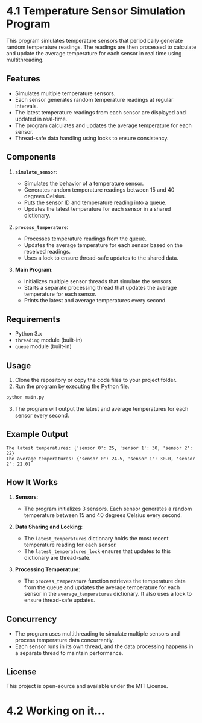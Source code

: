 # 4.1 Temperature Sensor Simulation Program

This program simulates temperature sensors that periodically generate random temperature readings. The readings are then processed to calculate and update the average temperature for each sensor in real time using multithreading.

## Features
- Simulates multiple temperature sensors.
- Each sensor generates random temperature readings at regular intervals.
- The latest temperature readings from each sensor are displayed and updated in real-time.
- The program calculates and updates the average temperature for each sensor.
- Thread-safe data handling using locks to ensure consistency.

## Components

1. **`simulate_sensor`**: 
   - Simulates the behavior of a temperature sensor.
   - Generates random temperature readings between 15 and 40 degrees Celsius.
   - Puts the sensor ID and temperature reading into a queue.
   - Updates the latest temperature for each sensor in a shared dictionary.
   
2. **`process_temperature`**: 
   - Processes temperature readings from the queue.
   - Updates the average temperature for each sensor based on the received readings.
   - Uses a lock to ensure thread-safe updates to the shared data.
   
3. **Main Program**:
   - Initializes multiple sensor threads that simulate the sensors.
   - Starts a separate processing thread that updates the average temperature for each sensor.
   - Prints the latest and average temperatures every second.

## Requirements

- Python 3.x
- `threading` module (built-in)
- `queue` module (built-in)

## Usage

1. Clone the repository or copy the code files to your project folder.
2. Run the program by executing the Python file.

```bash
python main.py
```

3. The program will output the latest and average temperatures for each sensor every second.

## Example Output

```
The latest temperatures: {'sensor 0': 25, 'sensor 1': 30, 'sensor 2': 22}
The average temperatures: {'sensor 0': 24.5, 'sensor 1': 30.0, 'sensor 2': 22.0}
```

## How It Works

1. **Sensors**: 
   - The program initializes 3 sensors. Each sensor generates a random temperature between 15 and 40 degrees Celsius every second.
   
2. **Data Sharing and Locking**:
   - The `latest_temperatures` dictionary holds the most recent temperature reading for each sensor.
   - The `latest_temperatures_lock` ensures that updates to this dictionary are thread-safe.
   
3. **Processing Temperature**:
   - The `process_temperature` function retrieves the temperature data from the queue and updates the average temperature for each sensor in the `average_temperatures` dictionary. It also uses a lock to ensure thread-safe updates.

## Concurrency

- The program uses multithreading to simulate multiple sensors and process temperature data concurrently.
- Each sensor runs in its own thread, and the data processing happens in a separate thread to maintain performance.

## License

This project is open-source and available under the MIT License.

# 4.2 Working on it...